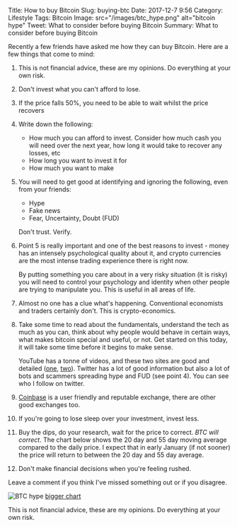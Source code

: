 Title: How to buy Bitcoin
Slug: buying-btc
Date: 2017-12-7 9:56
Category: Lifestyle 
Tags: Bitcoin
Image: src="/images/btc_hype.png" alt="bitcoin hype"
Tweet: What to consider before buying Bitcoin
Summary: What to consider before buying Bitcoin

Recently a few friends have asked me how they can buy Bitcoin. Here are a few things that come to mind:

1. This is not financial advice, these are my opinions. Do everything at your own risk.

2. Don't invest what you can't afford to lose.

3. If the price falls 50%, you need to be able to wait whilst the price recovers

4. Write down the following:

   - How much you can afford to invest. Consider how much cash you will need over the next year, how long it would take to recover any losses, etc
   - How long you want to invest it for
   - How much you want to make

5. You will need to get good at identifying and ignoring the following, even from your friends:

   - Hype
   - Fake news 
   - Fear, Uncertainty, Doubt (FUD) 

   Don't trust. Verify.

6. Point 5 is really important and one of the best reasons to invest - money has an intensely psychological quality about it, and crypto currencies are the most intense trading experience there is right now. 

   By putting something you care about in a very risky situation (it is risky) you will need to control your psychology and identity when other people are trying to manipulate you. This is useful in all areas of life.

7. Almost no one has a clue what's happening. Conventional economists and traders certainly don't. This is crypto-economics.

8. Take some time to read about the fundamentals, understand the tech as much as you can, think about why people would behave in certain ways, what makes bitcoin special and useful, or not. Get started on this today, it will take some time before it begins to make sense.

   YouTube has a tonne of videos, and these two sites are good and detailed ([one](http://lopp.net/bitcoin.html), [two](http://nakamotoinstitute.org/)). 
   Twitter has a lot of good information but also a lot of bots and scammers spreading hype and FUD (see point 4). You can see who I follow on twitter.

9. [Coinbase](www.coinbase.com) is a user friendly and reputable exchange, there are other good exchanges too. 

10. If you're going to lose sleep over your investment, invest less.

11. Buy the dips, do your research, wait for the price to correct.  _BTC will correct_. The chart below shows the 20 day and 55 day moving average compared to the daily price. I expect that in early January (if not sooner) the price will return to between the 20 day and 55 day average. 

12. Don't make financial decisions when you're feeling rushed.

Leave a comment if you think I've missed something out or if you disagree.

![BTC hype]({filename}../images/btc_hype.png)
 [bigger chart](https://uk.tradingview.com/x/TrL9SA7o/)



This is not financial advice, these are my opinions. Do everything at your own risk.